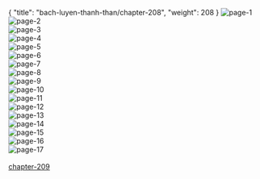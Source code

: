 { "title": "bach-luyen-thanh-than/chapter-208", "weight": 208 }
<img src="bach-luyen-thanh-than_0208_01-059905e280bdb10b865ce999a3e67289.webp" alt="page-1" origin="http://1.bp.blogspot.com/-o118e1stmoA/WqnoLWXtDOI/AAAAAAAALBw/_Fx0fmKYoIgsHp5BQB-qRpBBtoIbs07kwCLcBGAs/s1600/2.jpg?imgmax=0"><br/>
<img src="bach-luyen-thanh-than_0208_02-d1b3a532a7d40609104476424e09450b.webp" alt="page-2" origin="http://1.bp.blogspot.com/-xzWMXE4YvKA/WqnoLvi5GeI/AAAAAAAALB0/dO4TWMuMCLEBjP1MMAjCENLuJdzKfTMnACLcBGAs/s1600/3.jpg?imgmax=0"><br/>
<img src="bach-luyen-thanh-than_0208_03-d27f75f8137c66b9b65ae336b738765d.webp" alt="page-3" origin="http://1.bp.blogspot.com/-gHYwRY3jGDA/WqnoLwQEQGI/AAAAAAAALB4/5tIMrR1HqLY909nwNRl6Fu9kGDWaULRmQCLcBGAs/s1600/4.jpg?imgmax=0"><br/>
<img src="bach-luyen-thanh-than_0208_04-6f6609f61f13715f36e26701fcae633d.webp" alt="page-4" origin="http://1.bp.blogspot.com/-7G2NKpUSv_g/WqnoMCCkPOI/AAAAAAAALB8/kYlUT7hVlMYOW-4dTyDO3uO81SjDCtKZQCLcBGAs/s1600/5.jpg?imgmax=0"><br/>
<img src="bach-luyen-thanh-than_0208_05-b564e97e9d16f3ad6dc4f2beebe1212a.webp" alt="page-5" origin="http://1.bp.blogspot.com/-LUhMdpva4A0/WqnoMggkHgI/AAAAAAAALCA/ICbRwsA85kINv_G0Yby52nDlsIHiTkZ-QCLcBGAs/s1600/6.jpg?imgmax=0"><br/>
<img src="bach-luyen-thanh-than_0208_06-9263545eb33cfc25f26255c80173dce5.webp" alt="page-6" origin="http://1.bp.blogspot.com/-uIzgg6Hg_KM/WqnoMkDcPWI/AAAAAAAALCE/TEc2WlXl1ZUavoMPZjlbnUMHYja98IHLwCLcBGAs/s1600/7.jpg?imgmax=0"><br/>
<img src="bach-luyen-thanh-than_0208_07-850x1178-8e994091c8358a3d3b50337179ddec15.webp" alt="page-7" origin="http://1.bp.blogspot.com/-GgAqYYuvvT8/WqnoM3iYktI/AAAAAAAALCI/9SxIWAxYLfwgqZYDeFWla_ukaF-vYFZawCLcBGAs/s1600/8.jpg?imgmax=0"><br/>
<img src="bach-luyen-thanh-than_0208_08-661ed5807438f605ec54eb0b75108add.webp" alt="page-8" origin="http://1.bp.blogspot.com/-CQJaJQE7zB4/WqnoNbjOrVI/AAAAAAAALCM/Z5rOXJzIBqQFZpv5C4R7FsJc8aHonaNnACLcBGAs/s1600/9.jpg?imgmax=0"><br/>
<img src="bach-luyen-thanh-than_0208_09-83257b9589078fa69320445eb8fbdc35.webp" alt="page-9" origin="http://1.bp.blogspot.com/-5fsDm7yKsXQ/WqnoI0SQVfI/AAAAAAAALBQ/WMlNNY2zEiklobdt2tDbr63fM_sPbH84wCLcBGAs/s1600/10.jpg?imgmax=0"><br/>
<img src="bach-luyen-thanh-than_0208_10-b7c16fd0f086d3eaf8a782831282c6f4.webp" alt="page-10" origin="http://1.bp.blogspot.com/-7pxRUiCN1eI/WqnoIyiT8KI/AAAAAAAALBU/OuZxHCKoEqAjBNgQ3d8Ea81bdroBrPzDgCLcBGAs/s1600/11.jpg?imgmax=0"><br/>
<img src="bach-luyen-thanh-than_0208_11-4c8210aa597efa8989e09a44bba4ea6f.webp" alt="page-11" origin="http://1.bp.blogspot.com/-kHyCvNSAefs/WqnoJvu8UrI/AAAAAAAALBY/8yT3iZ1o-68b2xGtBKlz7nuDdP09Y8slACLcBGAs/s1600/12.jpg?imgmax=0"><br/>
<img src="bach-luyen-thanh-than_0208_12-875948a9ff3c36da713edf26d601e785.webp" alt="page-12" origin="http://1.bp.blogspot.com/-kVoGiINmou8/WqnoJ2Z19XI/AAAAAAAALBc/lTI8o6suCXkQKZwQqEFnEXqKgRF3DvsrgCLcBGAs/s1600/13.jpg?imgmax=0"><br/>
<img src="bach-luyen-thanh-than_0208_13-19611a770ba2710c3a2524733781d187.webp" alt="page-13" origin="http://1.bp.blogspot.com/-MC6qVGSZSEA/WqnoKF6fKxI/AAAAAAAALBg/m_0m_ZuRxVg0pJoJJxbtfeRF_H1sil4lACLcBGAs/s1600/14.jpg?imgmax=0"><br/>
<img src="bach-luyen-thanh-than_0208_14-24004201a830324a2c8c16a413d7af34.webp" alt="page-14" origin="http://1.bp.blogspot.com/-4YGxUZEpx2w/WqnoKWLoj9I/AAAAAAAALBk/e4ocug22d2sbXvuEQXUf_gpgfA1s4FpiQCLcBGAs/s1600/15.jpg?imgmax=0"><br/>
<img src="bach-luyen-thanh-than_0208_15-0136e67d43f15dfa565a7bd939108e41.webp" alt="page-15" origin="http://1.bp.blogspot.com/-Kn-IHChQZz8/WqnoK9dMfMI/AAAAAAAALBo/82usa_mpDSkHRzKbvoyyD-dbi11Y--M3wCLcBGAs/s1600/16.jpg?imgmax=0"><br/>
<img src="bach-luyen-thanh-than_0208_16-5a7acc7040f0ada285145ce54edbb16c.webp" alt="page-16" origin="http://1.bp.blogspot.com/-EEvWnx11JEc/WqnoK5INaAI/AAAAAAAALBs/8i_DZrxcY-I0h3E7dZhzrVl7N7cVkoqlwCLcBGAs/s1600/17.jpg?imgmax=0"><br/>
<img src="bach-luyen-thanh-than_0208_17-c4ce660f702d4ef850fe43359e4941d5.webp" alt="page-17" origin="http://1.bp.blogspot.com/-Z5WGoYjcjTk/WqnoIsvEq6I/AAAAAAAALBM/_Hz8RHNlIZ8r7LjYgARkRb5EGFBr5danwCLcBGAs/s1600/10000.jpg?imgmax=0"><br/>
<br/><a class="nextchap" href="/bach-luyen-thanh-than/chapter-209">chapter-209</a>
